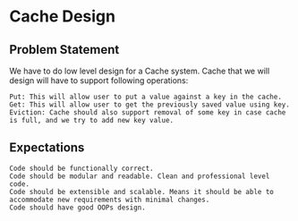 # Cache Design

## Problem Statement

We have to do low level design for a Cache system. Cache that we will design will have to support following operations:

    Put: This will allow user to put a value against a key in the cache.
    Get: This will allow user to get the previously saved value using key.
    Eviction: Cache should also support removal of some key in case cache is full, and we try to add new key value.

## Expectations

    Code should be functionally correct.
    Code should be modular and readable. Clean and professional level code.
    Code should be extensible and scalable. Means it should be able to accommodate new requirements with minimal changes.
    Code should have good OOPs design.
